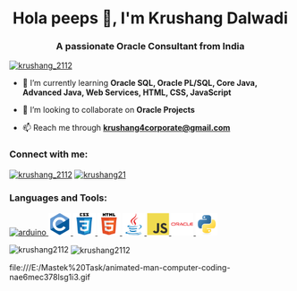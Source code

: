 <h1 align="center">Hola peeps 👋, I'm Krushang Dalwadi</h1>
<h3 align="center">A passionate Oracle Consultant from India</h3>

<p align="left"> <a href="https://twitter.com/krushang_2112" target="blank"><img src="https://img.shields.io/twitter/follow/krushang_2112?logo=twitter&style=for-the-badge" alt="krushang_2112" /></a> </p>

- 🌱 I’m currently learning **Oracle SQL, Oracle PL/SQL, Core Java, Advanced Java, Web Services, HTML, CSS, JavaScript**

- 👯 I’m looking to collaborate on **Oracle Projects**

- 📫 Reach me through **krushang4corporate@gmail.com**

<h3 align="left">Connect with me:</h3>
<p align="left">
<a href="https://twitter.com/krushang_2112" target="blank"><img align="center" src="https://raw.githubusercontent.com/rahuldkjain/github-profile-readme-generator/master/src/images/icons/Social/twitter.svg" alt="krushang_2112" height="30" width="40" /></a>
<a href="https://linkedin.com/in/krushang21" target="blank"><img align="center" src="https://raw.githubusercontent.com/rahuldkjain/github-profile-readme-generator/master/src/images/icons/Social/linked-in-alt.svg" alt="krushang21" height="30" width="40" /></a>
</p>

<h3 align="left">Languages and Tools:</h3>
<p align="left"> <a href="https://www.arduino.cc/" target="_blank" rel="noreferrer"> <img src="https://cdn.worldvectorlogo.com/logos/arduino-1.svg" alt="arduino" width="40" height="40"/> </a> <a href="https://www.cprogramming.com/" target="_blank" rel="noreferrer"> <img src="https://raw.githubusercontent.com/devicons/devicon/master/icons/c/c-original.svg" alt="c" width="40" height="40"/> </a> <a href="https://www.w3schools.com/css/" target="_blank" rel="noreferrer"> <img src="https://raw.githubusercontent.com/devicons/devicon/master/icons/css3/css3-original-wordmark.svg" alt="css3" width="40" height="40"/> </a> <a href="https://www.w3.org/html/" target="_blank" rel="noreferrer"> <img src="https://raw.githubusercontent.com/devicons/devicon/master/icons/html5/html5-original-wordmark.svg" alt="html5" width="40" height="40"/> </a> <a href="https://www.java.com" target="_blank" rel="noreferrer"> <img src="https://raw.githubusercontent.com/devicons/devicon/master/icons/java/java-original.svg" alt="java" width="40" height="40"/> </a> <a href="https://developer.mozilla.org/en-US/docs/Web/JavaScript" target="_blank" rel="noreferrer"> <img src="https://raw.githubusercontent.com/devicons/devicon/master/icons/javascript/javascript-original.svg" alt="javascript" width="40" height="40"/> </a> <a href="https://www.oracle.com/" target="_blank" rel="noreferrer"> <img src="https://raw.githubusercontent.com/devicons/devicon/master/icons/oracle/oracle-original.svg" alt="oracle" width="40" height="40"/> </a> <a href="https://www.python.org" target="_blank" rel="noreferrer"> <img src="https://raw.githubusercontent.com/devicons/devicon/master/icons/python/python-original.svg" alt="python" width="40" height="40"/> </a> </p>

<p><img align="left" src="https://github-readme-stats.vercel.app/api/top-langs?username=krushang2112&show_icons=true&locale=en&layout=compact" alt="krushang2112" /></p>

<p>&nbsp;<img align="center" src="https://github-readme-stats.vercel.app/api?username=krushang2112&show_icons=true&locale=en" alt="krushang2112" /></p>

file:///E:/Mastek%20Task/animated-man-computer-coding-nae6mec378lsg1i3.gif

